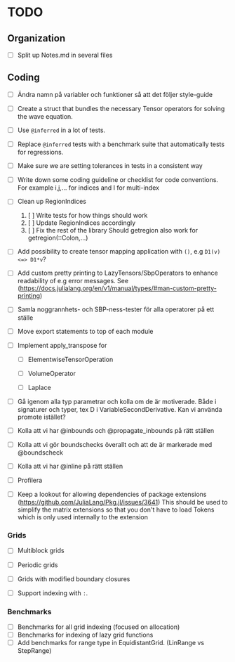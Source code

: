 # TODO

## Organization
 - [ ] Split up Notes.md in several files

## Coding
 - [ ] Ändra namn på variabler och funktioner så att det följer style-guide
 - [ ] Create a struct that bundles the necessary Tensor operators for solving the wave equation.
 - [ ] Use `@inferred` in a lot of tests.
 - [ ] Replace `@inferred` tests with a benchmark suite that automatically tests for regressions.
 - [ ] Make sure we are setting tolerances in tests in a consistent way
 - [ ] Write down some coding guideline or checklist for code conventions. For example i,j,... for indices and I for multi-index
 - [ ] Clean up RegionIndices
    1. [ ] Write tests for how things should work
    2. [ ] Update RegionIndices accordingly
    3. [ ] Fix the rest of the library
    Should getregion also work for getregion(::Colon,...)
 - [ ] Add possibility to create tensor mapping application with `()`, e.g `D1(v) <=> D1*v`?
 - [ ] Add custom pretty printing to LazyTensors/SbpOperators to enhance readability of e.g error messages.
       See (https://docs.julialang.org/en/v1/manual/types/#man-custom-pretty-printing)
 - [ ] Samla noggrannhets- och SBP-ness-tester för alla operatorer på ett ställe
 - [ ] Move export statements to top of each module
 - [ ] Implement apply_transpose for
      - [ ] ElementwiseTensorOperation
      - [ ] VolumeOperator
      - [ ] Laplace


 - [ ] Gå igenom alla typ parametrar och kolla om de är motiverade. Både i signaturer och typer, tex D i VariableSecondDerivative. Kan vi använda promote istället?
 - [ ] Kolla att vi har @inbounds och @propagate_inbounds på rätt ställen
 - [ ] Kolla att vi gör boundschecks överallt och att de är markerade med @boundscheck
 - [ ] Kolla att vi har @inline på rätt ställen
 - [ ] Profilera

 - [ ] Keep a lookout for allowing dependencies of package extensions (https://github.com/JuliaLang/Pkg.jl/issues/3641) This should be used to simplify the matrix extensions so that you don't have to load Tokens which is only used internally to the extension

### Grids

 - [ ] Multiblock grids
 - [ ] Periodic grids
 - [ ] Grids with modified boundary closures
 - [ ] Support indexing with `:`.


### Benchmarks
 - [ ] Benchmarks for all grid indexing (focused on allocation)
 - [ ] Benchmarks for indexing of lazy grid functions
 - [ ] Add benchmarks for range type in EquidistantGrid. (LinRange vs StepRange)
